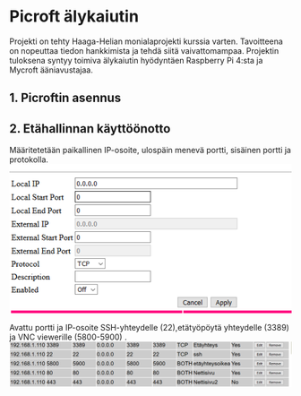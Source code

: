 # Picroft älykaiutin

Projekti on tehty Haaga-Helian monialaprojekti kurssia varten. Tavoitteena on nopeuttaa tiedon hankkimista ja tehdä siitä vaivattomampaa. Projektin tuloksena syntyy toimiva älykaiutin hyödyntäen Raspberry Pi 4:sta ja Mycroft ääniavustajaa.

## 1. Picroftin asennus


## 2. Etähallinnan käyttöönotto

Määritetetään paikallinen IP-osoite, ulospäin menevä portti, sisäinen portti ja protokolla.
![Portti2](images/2.PNG)

Avattu portti ja IP-osoite SSH-yhteydelle (22),etätyöpöytä yhteydelle (3389) ja VNC viewerille (5800-5900) . 
![Portti3](images/3.PNG)
